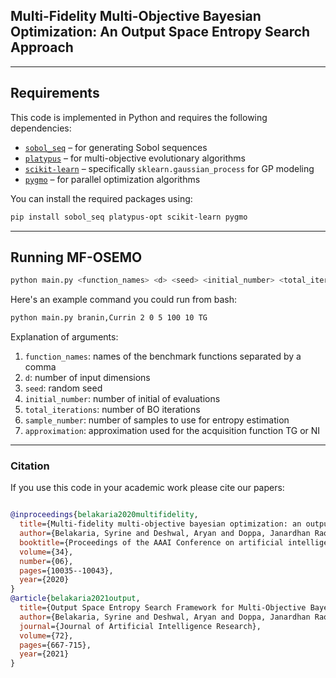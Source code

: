 
## Multi-Fidelity Multi-Objective Bayesian Optimization: An Output Space Entropy Search Approach


---

## Requirements

This code is implemented in Python and requires the following dependencies:

* [`sobol_seq`](https://github.com/naught101/sobol_seq) – for generating Sobol sequences
* [`platypus`](https://platypus.readthedocs.io/en/latest/getting-started.html#installing-platypus) – for multi-objective evolutionary algorithms
* [`scikit-learn`](https://scikit-learn.org/stable/modules/gaussian_process.html) – specifically `sklearn.gaussian_process` for GP modeling
* [`pygmo`](https://esa.github.io/pygmo2/install.html) – for parallel optimization algorithms

You can install the required packages using:

```bash
pip install sobol_seq platypus-opt scikit-learn pygmo
```
---
## Running MF-OSEMO


```bash
python main.py <function_names> <d> <seed> <initial_number> <total_iterations> <sample_number> <approximation>
```

Here's an example command you could run from bash:

```bash
python main.py branin,Currin 2 0 5 100 10 TG
```

Explanation of arguments:

1. `function_names`: names of the benchmark functions separated by a comma
2. `d`: number of input dimensions 
3. `seed`: random seed 
4. `initial_number`: number of initial of evaluations
5. `total_iterations`: number of BO iterations
6. `sample_number`: number of samples to use for entropy estimation 
7.  `approximation`: approximation used for the acquisition function TG or NI

---

### Citation
If you use this code in your academic work please cite our papers:
```bibtex

@inproceedings{belakaria2020multifidelity,
  title={Multi-fidelity multi-objective bayesian optimization: an output space entropy search approach},
  author={Belakaria, Syrine and Deshwal, Aryan and Doppa, Janardhan Rao},
  booktitle={Proceedings of the AAAI Conference on artificial intelligence},
  volume={34},
  number={06},
  pages={10035--10043},
  year={2020}
}
@article{belakaria2021output,
  title={Output Space Entropy Search Framework for Multi-Objective Bayesian Optimization},
  author={Belakaria, Syrine and Deshwal, Aryan and Doppa, Janardhan Rao},
  journal={Journal of Artificial Intelligence Research},
  volume={72},
  pages={667-715},
  year={2021}
}

````

